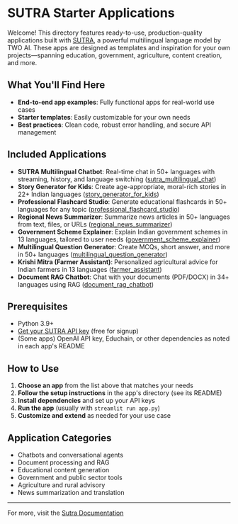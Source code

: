 # SUTRA Starter Applications

Welcome! This directory features ready-to-use, production-quality applications built with [SUTRA](https://www.two.ai/sutra), a powerful multilingual language model by TWO AI. These apps are designed as templates and inspiration for your own projects—spanning education, government, agriculture, content creation, and more.

## What You'll Find Here

- **End-to-end app examples**: Fully functional apps for real-world use cases
- **Starter templates**: Easily customizable for your own needs
- **Best practices**: Clean code, robust error handling, and secure API management

## Included Applications

- **SUTRA Multilingual Chatbot**: Real-time chat in 50+ languages with streaming, history, and language switching ([sutra_multilingual_chat](sutra_multilingual_chat/))
- **Story Generator for Kids**: Create age-appropriate, moral-rich stories in 22+ Indian languages ([story_generator_for_kids](story_generator_for_kids/))
- **Professional Flashcard Studio**: Generate educational flashcards in 50+ languages for any topic ([professional_flashcard_studio](professional_flashcard_studio/))
- **Regional News Summarizer**: Summarize news articles in 50+ languages from text, files, or URLs ([regional_news_summarizer](regional_news_summarizer/))
- **Government Scheme Explainer**: Explain Indian government schemes in 13 languages, tailored to user needs ([government_scheme_explainer](government_scheme_explainer/))
- **Multilingual Question Generator**: Create MCQs, short answer, and more in 50+ languages ([multilingual_question_generator](multilingual_question_generator/))
- **Krishi Mitra (Farmer Assistant)**: Personalized agricultural advice for Indian farmers in 13 languages ([farmer_assistant](farmer_assistant/))
- **Document RAG Chatbot**: Chat with your documents (PDF/DOCX) in 34+ languages using RAG ([document_rag_chatbot](document_rag_chatbot/))

## Prerequisites

- Python 3.9+
- [Get your SUTRA API key](https://www.two.ai/sutra/api) (free for signup)
- (Some apps) OpenAI API key, Educhain, or other dependencies as noted in each app's README

## How to Use

1. **Choose an app** from the list above that matches your needs
2. **Follow the setup instructions** in the app's directory (see its README)
3. **Install dependencies** and set up your API keys
4. **Run the app** (usually with `streamlit run app.py`)
5. **Customize and extend** as needed for your use case

## Application Categories

- Chatbots and conversational agents
- Document processing and RAG
- Educational content generation
- Government and public sector tools
- Agriculture and rural advisory
- News summarization and translation

---

For more, visit the [Sutra Documentation](https://docs.two.ai/version-2/docs/get-started-with-sutra) 
